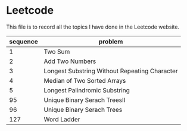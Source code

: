 # Leetcode
This file is to record all the topics I have done in the Leetcode website.

sequence | problem
-------- | -------
1        | Two Sum
2        | Add Two Numbers
3        | Longest Substring Without Repeating Character
4        | Median of Two Sorted Arrays
5        | Longest Palindromic Substring
95       | Unique Binary Serach TreesII
96       | Unique Binary Serach Trees
127      | Word Ladder
